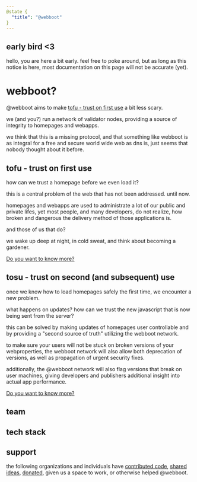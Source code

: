 ```yaml
---
@state {
  "title": "@webboot"
}
---
```


<Hero state></Hero>

<div id="about">

## early bird <3

hello, you are here a bit early.
feel free to poke around,
but as long as this notice is here,
most documentation on this page will not be accurate (yet).

# webboot?

@webboot aims to make
[tofu - trust on first use](https://en.wikipedia.org/wiki/Trust_on_first_use)
a bit less scary.

we (and you?) run a network of validator nodes,
providing a source of integrity to homepages and webapps.

we think that this is a missing protocol,
and that something like webboot is as integral
for a free and secure world wide web as dns is,
just seems that nobody thought about it before.

</div>

<div id="tofu">

## tofu - trust on first use

<LightBox
  state
  img="/comics/brainlesstales-tofu.jpg"
  height="346"
  width="389"
  url="https://www.brainlesstales.com/"
  text="comic by brainlesstales">
</LightBox>

how can we trust a homepage before we even load it?

this is a central problem of the web that has not been addressed. until now.

homepages and webapps are used to administrate a lot of our public and private lifes,
yet most people, and many developers, do not realize,
how broken and dangerous the delivery method of those applications is.

and those of us that do?

we wake up deep at night, in cold sweat, and think about becoming a gardener.

[Do you want to know more?](/tofu/)

</div>

<div id="tosu">

## tosu - trust on second (and subsequent) use

<LightBox
  state
  right="true"
  img="/comics/sebiwi-trust.jpg"
  height="246"
  width="389"
  url="https://sebiwi.github.io/"
  text="comic by sebiwi">
</LightBox>

once we know how to load homepages safely the first time, we encounter a new problem.

what happens on updates?
how can we trust the new javascript that is now being sent from the server?

this can be solved by making updates of homepages user controllable
and by providing a "second source of truth" utilizing the webboot network.

to make sure your users will not be stuck on broken versions of your webproperties,
the webboot network will also allow both deprecation of versions,
as well as propagation of urgent security fixes.

additionally, the @webboot network will also flag versions that break on user machines,
giving developers and publishers additional insight into actual app performance.

[Do you want to know more?](/tosu/)

</div>

<div id="team">

## team

<Team></Team>

</div>

<div id="tech">

## tech stack

<Tech></Tech>

</div>

<div id="support">

## support

the following organizations and individuals have
[contributed code](/support/#contribute),
[shared ideas](/support/#share-ideas),
[donated](/support/#donate),
given us a space to work, or otherwise helped @webboot.

<Support state></Support>

</div>
